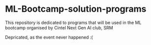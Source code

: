 # ML-Bootcamp-solution-programs


This repository is dedicated to programs that will be used in the ML bootcamp organised by Cintel Next Gen AI club, SRM

Depricated, as the event never happened :(
